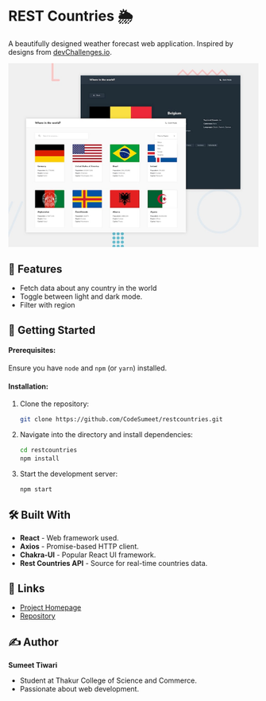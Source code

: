 # REST Countries 🌦️

A beautifully designed weather forecast web application. Inspired by designs from [devChallenges.io](https://devChallenges.io).

![SkyMoods Screenshot](./restcountries/public/desktop-preview.jpg)

## 🌟 Features

- Fetch data about any country in the world
- Toggle between light and dark mode.
- Filter with region

## 🚀 Getting Started

#### Prerequisites:

Ensure you have `node` and `npm` (or `yarn`) installed.

#### Installation:

1. Clone the repository:

   ```bash
   git clone https://github.com/CodeSumeet/restcountries.git
   ```

2. Navigate into the directory and install dependencies:

   ```bash
   cd restcountries
   npm install
   ```

3. Start the development server:
   ```bash
   npm start
   ```

## 🛠 Built With

- **React** - Web framework used.
- **Axios** - Promise-based HTTP client.
- **Chakra-UI** - Popular React UI framework.
- **Rest Countries API** - Source for real-time countries data.

## 🔗 Links

- [Project Homepage](https://restcountries-mu.vercel.app)
- [Repository](https://github.com/CodeSumeet/restcountries)

## ✍️ Author

**Sumeet Tiwari**

- Student at Thakur College of Science and Commerce.
- Passionate about web development.
